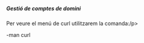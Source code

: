 <h5>Gestió de comptes de domini</h5>
<p>Per veure el menú de curl utilitzarem la comanda:/p>
<p>-man curl</p>
